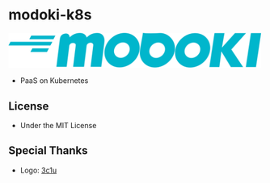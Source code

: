 # modoki-k8s
<img src="logo/modoki.svg" width="500" />

- PaaS on Kubernetes

## License
- Under the MIT License

## Special Thanks
- Logo: [3c1u](https://github.com/3c1u)

